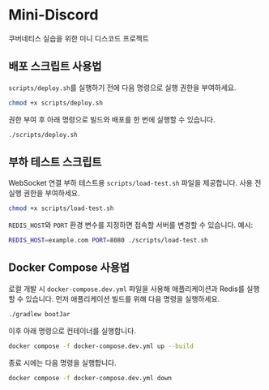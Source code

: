 # Mini-Discord
쿠버네티스 실습을 위한 미니 디스코드 프로젝트


## 배포 스크립트 사용법
`scripts/deploy.sh`를 실행하기 전에 다음 명령으로 실행 권한을 부여하세요.

```bash
chmod +x scripts/deploy.sh
```

권한 부여 후 아래 명령으로 빌드와 배포를 한 번에 실행할 수 있습니다.

```bash
./scripts/deploy.sh
```

## 부하 테스트 스크립트
WebSocket 연결 부하 테스트용 `scripts/load-test.sh` 파일을 제공합니다. 사용 전 실행 권한을 부여하세요.

```bash
chmod +x scripts/load-test.sh
```
`REDIS_HOST`와 `PORT` 환경 변수를 지정하면 접속할 서버를 변경할 수 있습니다. 예시:

```bash
REDIS_HOST=example.com PORT=8080 ./scripts/load-test.sh
```

## Docker Compose 사용법
로컬 개발 시 `docker-compose.dev.yml` 파일을 사용해 애플리케이션과 Redis를 실행할 수 있습니다.
먼저 애플리케이션 빌드를 위해 다음 명령을 실행하세요.

```bash
./gradlew bootJar
```

이후 아래 명령으로 컨테이너를 실행합니다.

```bash
docker compose -f docker-compose.dev.yml up --build
```

종료 시에는 다음 명령을 실행합니다.

```bash
docker compose -f docker-compose.dev.yml down
```

